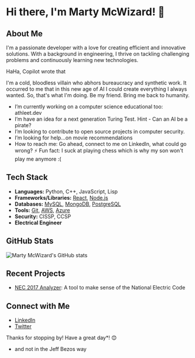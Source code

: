 # Hi there, I'm Marty McWizard! 👋

## About Me

I'm a passionate developer with a love for creating efficient and innovative solutions. With a background in engineering, I thrive on tackling challenging problems and continuously learning new technologies.

HaHa, Copilot wrote that

I'm a cold, bloodless villain who abhors bureaucracy and synthetic work. It occurred to me that in this new age of AI I could create everything I always wanted. So, that's what I'm doing. Be my friend. Bring me back to humanity.

-  I’m currently working on a computer science educational too: athleet.dev
-  I’m have an idea for a next generation Turing Test. Hint - Can an AI be a pirate?
-  I’m looking to contribute to open source projects in computer security.
-  I’m looking for help...on movie recommendations
-  How to reach me: Go ahead, connect to me on LinkedIn, what could go wrong?
⚡  Fun fact: I suck at playing chess which is why my son won't play me anymore :(

## Tech Stack

- **Languages:** Python, C++, JavaScript, Lisp
- **Frameworks/Libraries:** [React](https://reactjs.org/), [Node.js](https://nodejs.org/)
- **Databases:** [MySQL](https://www.mysql.com/), [MongoDB](https://www.mongodb.com/), [PostgreSQL](https://www.postgresql.org/)
- **Tools:** [Git](https://git-scm.com/), [AWS](https://aws.amazon.com/), [Azure](https://azure.microsoft.com/)
- **Security:** CISSP, CCSP
- **Electrical Engineer**

## GitHub Stats

![Marty McWizard's GitHub stats](https://github-readme-stats.vercel.app/api?username=martymcwizard&show_icons=true&theme=radical)

## Recent Projects

- [NEC 2017 Analyzer](https://github.com/martymcwizard/nec2017-analyzer): A tool to make sense of the National Electric Code

## Connect with Me

- [LinkedIn](https://linkedin.com/in/martymcenroe)
- [Twitter](https://twitter.com/oh-i-was-just-kidding)

Thanks for stopping by! Have a great day*! 😊

* and not in the Jeff Bezos way
